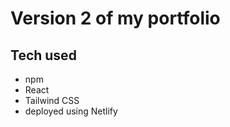 # Version 2 of my portfolio

## Tech used
  - npm 
  - React
  - Tailwind CSS
  - deployed using Netlify